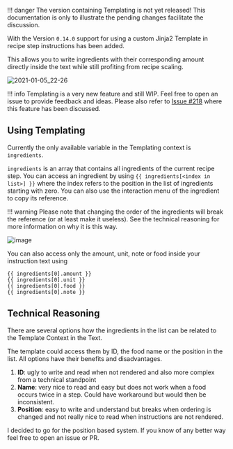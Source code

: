 !!! danger
    The version containing Templating is not yet released! This documentation is only to illustrate the pending changes
    facilitate the discussion.

With the Version `0.14.0` support for using a custom Jinja2 Template in recipe step instructions has been added.

This allows you to write ingredients with their corresponding amount directly inside the text while still profiting
from recipe scaling.

![2021-01-05_22-26](https://user-images.githubusercontent.com/6819595/103701386-3e1a2b80-4fa6-11eb-93d1-6257e65bb5b1.gif)

!!! info
    Templating is a very new feature and still WIP. Feel free to open an issue to provide feedback and ideas.
    Please also refer to [Issue #218](https://github.com/vabene1111/recipes/issues/218) where this feature has been discussed.

## Using Templating
Currently the only available variable in the Templating context is `ingredients`.

`ingredients` is an array that contains all ingredients of the current recipe step. You can access an ingredient by using
`{{ ingredients[<index in list>] }}` where the index refers to the position in the list of ingredients starting with zero.
You can also use the interaction menu of the ingredient to copy its reference.

!!! warning
    Please note that changing the order of the ingredients will break the reference (or at least make it useless).
    See the technical reasoning for more information on why it is this way.

![image](https://user-images.githubusercontent.com/6819595/103709654-5d6b8580-4fb3-11eb-9d04-36ab5a993f90.png)

You can also access only the amount, unit, note or food inside your instruction text using
```
{{ ingredients[0].amount }}
{{ ingredients[0].unit }}
{{ ingredients[0].food }}
{{ ingredients[0].note }}
```

## Technical Reasoning
There are several options how the ingredients in the list can be related to the Template Context in the Text.

The template could access them by ID, the food name or the position in the list. All options have their benefits and disadvantages.

1. **ID**: ugly to write and read when not rendered and also more complex from a technical standpoint
2. **Name**: very nice to read and easy but does not work when a food occurs twice in a step. Could have workaround but would then be inconsistent.
3. **Position**: easy to write and understand but breaks when ordering is changed and not really nice to read when instructions are not rendered.

I decided to go for the position based system. If you know of any better way feel free to open an issue or PR.
